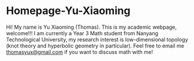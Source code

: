 # Homepage-Yu-Xiaoming
Hi! My name is Yu Xiaoming (Thomas). This is my academic webpage, welcome!!!
I am currently a Year 3 Math student from Nanyang Technological University, my research interest is low-dimensional topology (knot theory and hyperbolic geometry in particular). Feel free to email me thomasyux@gmail.com if you want to discuss math with me!
